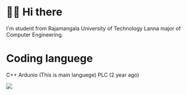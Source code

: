 # 👋👋 Hi there

I'm student from Rajamangala University of Technology Lanna major of Computer Engineering.

# Coding languege
C++ Ardunio (This is main languege)
PLC (2 year ago)

![](http://github-profile-summary-cards.vercel.app/api/cards/stats?username=Gurimu21&theme=default)
